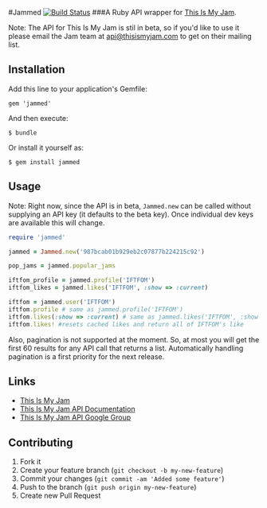 #Jammed [![Build Status](https://secure.travis-ci.org/seanslerner/Jammed.png?branch=master)](http://travis-ci.org/seanslerner/Jammed)
###A Ruby API wrapper for [This Is My Jam](http://www.thisismyjam.com/).

Note: The API for This Is My Jam is stil in beta, so if you'd like to use it please email the Jam team at api@thisismyjam.com to get on their mailing list.

## Installation

Add this line to your application's Gemfile:

    gem 'jammed'

And then execute:

    $ bundle

Or install it yourself as:

    $ gem install jammed

## Usage

Note: Right now, since the API is in beta, `Jammed.new` can be called without supplying an API key (it defaults to the beta key). Once individual dev keys are available this will change.

```ruby
require 'jammed'

jammed = Jammed.new('987bcab01b929eb2c07877b224215c92')

pop_jams = jammed.popular_jams

iftfom_profile = jammed.profile('IFTFOM')
iftfom_likes = jammed.likes('IFTFOM', :show => :current)

iftfom = jammed.user('IFTFOM')
iftfom.profile # same as jammed.profile('IFTFOM')
iftfom.likes(:show => :current) # same as jammed.likes('IFTFOM', :show => :current)
iftfom.likes! #resets cached likes and return all of IFTFOM's like
```

Also, pagination is not supported at the moment. So, at most you will get the first 60 results for any API call that returns a list. Automatically handling pagination is a first priority for the next release.

## Links

* [This Is My Jam](http://www.thisismyjam.com/)
* [This Is My Jam API Documentation](http://www.thisismyjam.com/developers/beta)
* [This Is My Jam API Google Group](https://groups.google.com/forum/?fromgroups#!forum/thisismyapi)

## Contributing

1. Fork it
2. Create your feature branch (`git checkout -b my-new-feature`)
3. Commit your changes (`git commit -am 'Added some feature'`)
4. Push to the branch (`git push origin my-new-feature`)
5. Create new Pull Request
